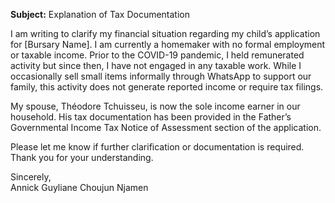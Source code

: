 **Subject:** Explanation of Tax Documentation

I am writing to clarify my financial situation regarding my child’s application for [Bursary Name]. I am currently a homemaker with no formal employment or taxable income. Prior to the COVID-19 pandemic, I held remunerated activity but since then, I have not engaged in any taxable work. While I occasionally sell small items informally through WhatsApp to support our family, this activity does not generate reported income or require tax filings.

My spouse, Théodore Tchuisseu, is now the sole income earner in our household. His tax documentation has been provided in the Father’s Governmental Income Tax Notice of Assessment section of the application.

Please let me know if further clarification or documentation is required. Thank you for your understanding.

Sincerely,  
Annick Guyliane Choujun Njamen